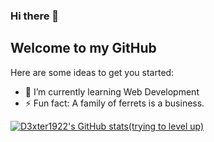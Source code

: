 ### Hi there 👋
## Welcome to my GitHub
<!--
**D3xter1922/D3xter1922** is a ✨ _special_ ✨ repository because its `README.md` (this file) appears on your GitHub profile.
-->
Here are some ideas to get you started:

- 🌱 I’m currently learning Web Development
- ⚡ Fun fact: A family of ferrets is a business.

[![D3xter1922's GitHub stats(trying to level up)](https://github-readme-stats.vercel.app/api?username=D3xter1922)](https://github.com/anuraghazra/github-readme-stats)
